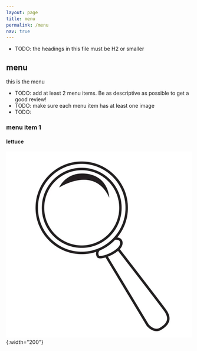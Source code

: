 ```yaml
---
layout: page
title: menu
permalink: /menu
nav: true
---
```


- TODO: the headings in this file must be H2 or smaller

## menu

this is the menu

- TODO: add at least 2 menu items. Be as descriptive as possible to get a good review!
- TODO: make sure each menu item has at least one image
- TODO: 

### menu item 1

#### lettuce

![lettuce](assets/images/magnifying-glass-logo.jpeg){:width="200"}
